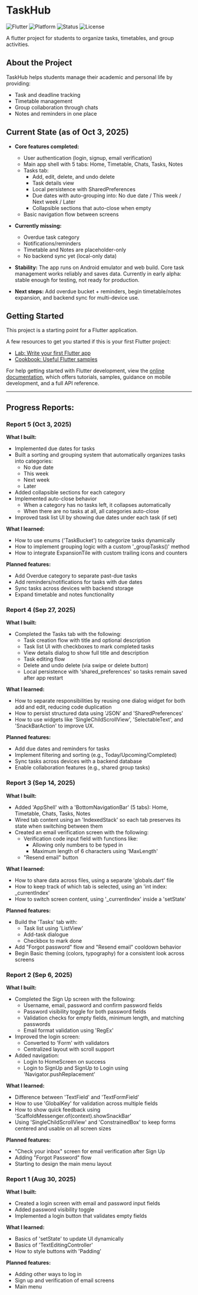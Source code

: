 # TaskHub

![Flutter](https://img.shields.io/badge/Flutter-3.35-blue)
![Platform](https://img.shields.io/badge/platform-Android%20|%20iOS%20|%20Web-green)
![Status](https://img.shields.io/badge/status-Alpha-orange)
![License](https://img.shields.io/badge/license-MIT-purple)

A flutter project for students to organize tasks, timetables, and group activities.

## About the Project

TaskHub helps students manage their academic and personal life by providing:
  - Task and deadline tracking
  - Timetable management
  - Group collaboration through chats
  - Notes and reminders in one place

## Current State (as of Oct 3, 2025)

- **Core features completed:**
    - User authentication (login, signup, email verification)
    - Main app shell with 5 tabs: Home, Timetable, Chats, Tasks, Notes
    - Tasks tab:
        - Add, edit, delete, and undo delete
        - Task details view
        - Local persistence with SharedPreferences
        - Due dates with auto-grouping into: No due date / This week / Next week / Later
        - Collapsible sections that auto-close when empty
    - Basic navigation flow between screens

- **Currently missing:**
    - Overdue task category
    - Notifications/reminders
    - Timetable and Notes are placeholder-only
    - No backend sync yet (local-only data)

- **Stability:**
  The app runs on Android emulator and web build. Core task management works reliably and saves data.
  Currently in early alpha: stable enough for testing, not ready for production.
  
- **Next steps:**
  Add overdue bucket + reminders, begin timetable/notes expansion, and backend sync for multi-device use.

## Getting Started

This project is a starting point for a Flutter application.

A few resources to get you started if this is your first Flutter project:

- [Lab: Write your first Flutter app](https://docs.flutter.dev/get-started/codelab)
- [Cookbook: Useful Flutter samples](https://docs.flutter.dev/cookbook)

For help getting started with Flutter development, view the
[online documentation](https://docs.flutter.dev/), which offers tutorials,
samples, guidance on mobile development, and a full API reference.

---

## Progress Reports:

### Report 5 (Oct 3, 2025)

**What I built:**
  - Implemented due dates for tasks
  - Built a sorting and grouping system that automatically organizes tasks into categories:
      - No due date
      - This week
      - Next week
      - Later
  - Added collapsible sections for each category
  - Implemented auto-close behavior
       - When a category has no tasks left, it collapses automatically
       - When there are no tasks at all, all categories auto-close
  - Improved task list UI by showing due dates under each task (if set)
   
**What I learned:**
  - How to use enums ('TaskBucket') to categorize tasks dynamically
  - How to implement grouping logic with a custom '_groupTasks()' method
  - How to integrate ExpansionTile with custom trailing icons and counters

**Planned features:**
  - Add Overdue category to separate past-due tasks
  - Add reminders/notifications for tasks with due dates
  - Sync tasks across devices with backend storage
  - Expand timetable and notes functionality



### Report 4 (Sep 27, 2025)

**What I built:**
  - Completed the Tasks tab with the following:
      - Task creation flow with title and optional description
      - Task list UI with checkboxes to mark completed tasks
      - View details dialog to show full title and description
      - Task editing flow
      - Delete and undo delete (via swipe or delete button)
      - Local persistence with 'shared_preferences' so tasks remain saved after app restart

**What I learned:**
  - How to separate responsibilities by reusing one dialog widget for both add and edit, reducing code duplication
  - How to persist structured data using 'JSON' and 'SharedPreferences'
  - How to use widgets like 'SingleChildScrollView', 'SelectableText', and 'SnackBarAction' to improve UX.

**Planned features:**
  - Add due dates and reminders for tasks
  - Implement filtering and sorting (e.g., Today/Upcoming/Completed)
  - Sync tasks across devices with a backend database
  - Enable collaboration features (e.g., shared group tasks)



### Report 3 (Sep 14, 2025)

**What I built:**
  - Added 'AppShell' with a 'BottomNavigationBar' (5 tabs): Home, Timetable, Chats, Tasks, Notes
  - Wired tab content using an 'IndexedStack' so each tab preserves its state when switching        between them
  - Created an email verification screen with the following:
      - Verification code input field with functions like:
          - Allowing only numbers to be typed in 
          - Maximum length of 6 characters using 'MaxLength'
      - "Resend email" button
    
**What I learned:**
  - How to share data across files, using a separate 'globals.dart' file
  - How to keep track of which tab is selected, using an 'int index: _currentIndex'
  - How to switch screen content, using '_currentIndex' inside a 'setState'

**Planned features:**
  - Build the 'Tasks' tab with:
      - Task list using 'ListView'
      - Add-task dialogue
      - Checkbox to mark done
  - Add "Forgot password" flow and "Resend email" cooldown behavior
  - Begin Basic theming (colors, typography) for a consistent look across screens



### Report 2 (Sep 6, 2025)

**What I built:**
  - Completed the Sign Up screen with the following:
      - Username, email, password and confirm password fields
      - Password visibility toggle for both password fields
      - Validation checks for empty fields, minimum length, and matching passwords
      - Email format validation using 'RegEx'
  - Improved the login screen:
      - Converted to 'Form' with validators
      - Centralized layout with scroll support
  - Added navigation:
      - Login to HomeScreen on success
      - Login to SignUp and SignUp to Login using 'Navigator.pushReplacement'
    
**What I learned:**
  - Difference between 'TextField' and 'TextFormField'
  - How to use 'GlobalKey<FormState>' for validation across multiple fields
  - How to show quick feedback using 'ScaffoldMessenger.of(context).showSnackBar'
  - Using 'SingleChildScrollView' and 'ConstrainedBox' to keep forms centered and usable on all screen sizes

**Planned features:**
  - "Check your inbox" screen for email verification after Sign Up
  - Adding "Forgot Password" flow
  - Starting to design the main menu layout



### Report 1 (Aug 30, 2025)

**What I built:**
  - Created a login screen with email and password input fields
  - Added password visibility toggle
  - Implemented a login button that validates empty fields

**What I learned:**
  - Basics of 'setState' to update UI dynamically
  - Basics of 'TextEditingController'
  - How to style buttons with 'Padding'

**Planned features:**
  - Adding other ways to log in
  - Sign up and verification of email screens
  - Main menu
